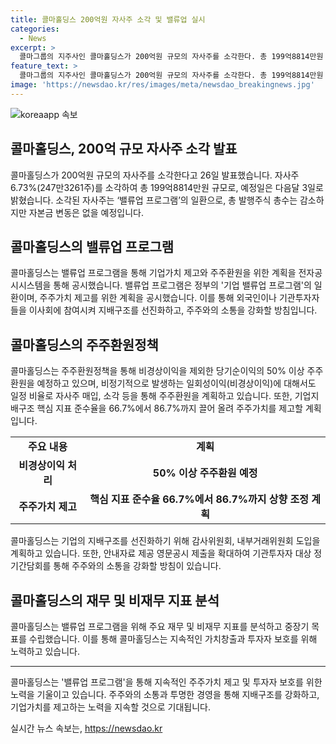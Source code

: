```yaml
---
title: 콜마홀딩스 200억원 자사주 소각 및 밸류업 실시
categories:
  - News
excerpt: >
  콜마그룹의 지주사인 콜마홀딩스가 200억원 규모의 자사주를 소각한다. 총 199억8814만원 규모로, 자사주 소각은 ‘밸류업 프로그램’의 일환으로, 기업가치 제고와 주주환원을 위한 효과적인 계획이다. 콜마홀딩스는 기업가치 제고를 위해 주요 재무 및 비재무 지표를 분석하고, 주주환원 정책과 자본관리 계획을 발표했으며, 지배구조를 개선하고 소통을 강화하는 방안도 모색 중이다.
feature_text: >
  콜마그룹의 지주사인 콜마홀딩스가 200억원 규모의 자사주를 소각한다. 총 199억8814만원 규모로, 자사주 소각은 ‘밸류업 프로그램’의 일환으로, 기업가치 제고와 주주환원을 위한 효과적인 계획이다. 콜마홀딩스는 기업가치 제고를 위해 주요 재무 및 비재무 지표를 분석하고, 주주환원 정책과 자본관리 계획을 발표했으며, 지배구조를 개선하고 소통을 강화하는 방안도 모색 중이다.
image: 'https://newsdao.kr/res/images/meta/newsdao_breakingnews.jpg'
---
```


<p><img src="https://newsdao.kr/res/images/meta/newsdao_breakingnews.jpg" alt="koreaapp 속보" /></p>

<h2 data-ke-size="size26">콜마홀딩스, 200억 규모 자사주 소각 발표</h2>

<p data-ke-size="size16">콜마홀딩스가 200억원 규모의 자사주를 소각한다고 26일 발표했습니다. 자사주 6.73%(247만3261주)를 소각하여 총 199억8814만원 규모로, 예정일은 다음달 3일로 밝혔습니다. 소각된 자사주는 ‘밸류업 프로그램’의 일환으로, 총 발행주식 총수는 감소하지만 자본금 변동은 없을 예정입니다.</p>

<h2 data-ke-size="size26">콜마홀딩스의 밸류업 프로그램</h2>

<p data-ke-size="size16">콜마홀딩스는 밸류업 프로그램을 통해 기업가치 제고와 주주환원을 위한 계획을 전자공시시스템을 통해 공시했습니다. 밸류업 프로그램은 정부의 '기업 밸류업 프로그램'의 일환이며, 주주가치 제고를 위한 계획을 공시했습니다. 이를 통해 외국인이나 기관투자자들을 이사회에 참여시켜 지배구조를 선진화하고, 주주와의 소통을 강화할 방침입니다.</p>

<h2 data-ke-size="size26">콜마홀딩스의 주주환원정책</h2>

<p data-ke-size="size16">콜마홀딩스는 주주환원정책을 통해 비경상이익을 제외한 당기순이익의 50% 이상 주주환원을 예정하고 있으며, 비정기적으로 발생하는 일회성이익(비경상이익)에 대해서도 일정 비율로 자사주 매입, 소각 등을 통해 주주환원을 계획하고 있습니다. 또한, 기업지배구조 핵심 지표 준수율을 66.7%에서 86.7%까지 끌어 올려 주주가치를 제고할 계획입니다.</p>

<table>
  <tr>
    <td style="text-align: center; height: 17px;"><b>주요 내용</b></td>
    <td style="text-align: center; height: 17px;"><b>계획</b></td>
  </tr>
  <tr>
    <td style="text-align: center; height: 17px;"><b>비경상이익 처리</b></td>
    <td style="text-align: center; height: 17px;"><b>50% 이상 주주환원 예정</b></td>
  </tr>
  <tr>
    <td style="text-align: center; height: 17px;"><b>주주가치 제고</b></td>
    <td style="text-align: center; height: 17px;"><b>핵심 지표 준수율 66.7%에서 86.7%까지 상향 조정 계획</b></td>
  </tr>
</table>

<p data-ke-size="size16">콜마홀딩스는 기업의 지배구조를 선진화하기 위해 감사위원회, 내부거래위원회 도입을 계획하고 있습니다. 또한, 안내자료 제공 영문공시 제출을 확대하여 기관투자자 대상 정기간담회를 통해 주주와의 소통을 강화할 방침이 있습니다.</p>

<h2 data-ke-size="size26">콜마홀딩스의 재무 및 비재무 지표 분석</h2>

<p data-ke-size="size16">콜마홀딩스는 밸류업 프로그램을 위해 주요 재무 및 비재무 지표를 분석하고 중장기 목표를 수립했습니다. 이를 통해 콜마홀딩스는 지속적인 가치창출과 투자자 보호를 위해 노력하고 있습니다.</p>

<hr>

<p data-ke-size="size16">콜마홀딩스는 '밸류업 프로그램'을 통해 지속적인 주주가치 제고 및 투자자 보호를 위한 노력을 기울이고 있습니다. 주주와의 소통과 투명한 경영을 통해 지배구조를 강화하고, 기업가치를 제고하는 노력을 지속할 것으로 기대됩니다.</p>
실시간 뉴스 속보는, <a href="https://newsdao.kr" rel="dofollow">https://newsdao.kr</a>


